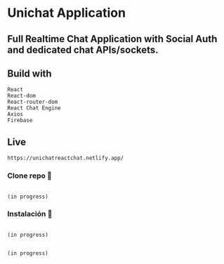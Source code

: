 # Unichat Application

 ## Full Realtime Chat Application with Social Auth and dedicated chat APIs/sockets.
 
 ## Build with

```
React 
React-dom
React-router-dom
React Chat Engine
Axios
Firebase

```

## Live

```
https://unichatreactchat.netlify.app/

```
### Clone repo 🔧

```

(in progress)

```

### Instalación 🔧

```

(in progress)

```
```

(in progress)

```
